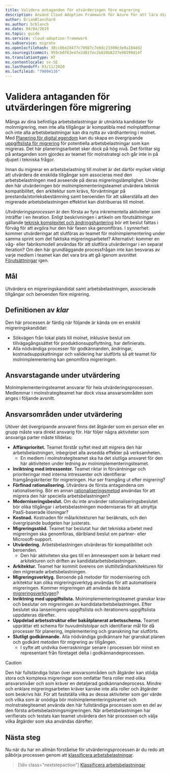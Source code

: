 ```yaml
---
title: Validera antaganden för utvärderingen före migrering
description: Använd Cloud Adoption Framework för Azure för att lära dig hur du verifierar antaganden för utvärdering innan du påbörjar migreringen till molnet.
author: BrianBlanchard
ms.author: brblanch
ms.date: 04/04/2019
ms.topic: guide
ms.service: cloud-adoption-framework
ms.subservice: migrate
ms.openlocfilehash: 30cc06e28477c70987c7e8dc23300e3e0a184dd2
ms.sourcegitcommit: 959cb0f63e4fe2d01fec2b820b8237e98599d14f
ms.translationtype: HT
ms.contentlocale: sv-SE
ms.lasthandoff: 03/11/2020
ms.locfileid: "79094116"
---
```

# <a name="validate-assessment-assumptions-before-migration"></a>Validera antaganden för utvärderingen före migrering

Många av dina befintliga arbetsbelastningar är utmärkta kandidater för molnmigrering, men inte alla tillgångar är kompatibla med molnplattformar och inte alla arbetsbelastningar kan dra nytta av värdhantering i molnet. Med [Planering för digital egendom](../../../digital-estate/index.md) kan du skapa en övergripande [uppgiftslista för migrering](../prerequisites/technical-complexity.md#migration-backlog-aligning-business-priorities-and-timing) för potentiella arbetsbelastningar som kan migreras. Det här planeringsarbetet sker dock på hög nivå. Det förlitar sig på antaganden som gjordes av teamet för molnstrategi och går inte in på djupet i tekniska frågor.

Innan du migrerar en arbetsbelastning till molnet är det därför mycket viktigt att utvärdera de enskilda tillgångar som associeras med den arbetsbelastningen med avseende på deras migreringslämplighet. Under den här utvärderingen bör molnimplementeringsteamet utvärdera teknisk kompatibilitet, den arkitektur som krävs, förväntningar på prestanda/storleksbestämning samt beroenden för att säkerställa att den migrerade arbetsbelastningen effektivt kan distribueras till molnet.

*Utvärderingsprocessen* är den första av fyra inkrementella aktiviteter som inträffar i en iteration. Enligt beskrivningen i artikeln om förutsättningar gällande [teknisk komplexitet och ändringshantering](../prerequisites/technical-complexity.md) bör ett beslut fattas i förväg för att avgöra hur den här fasen ska genomföras. I synnerhet: kommer utvärderingar att slutföras av teamet för molnimplementering under samma sprint som det faktiska migreringsarbetet? Alternativt: kommer en våg- eller fabriksmodell användas för att slutföra utvärderingar i en separat iteration? Om den här grundläggande processfrågan inte kan besvaras av varje medlem i teamet kan det vara bra att gå igenom avsnittet [Förutsättningar](../prerequisites/index.md) igen.

## <a name="objective"></a>Mål

Utvärdera en migreringskandidat samt arbetsbelastningen, associerade tillgångar och beroenden före migrering.

## <a name="definition-of-done"></a>Definitionen av *klar*

Den här processen är färdig när följande är kända om en enskild migreringskandidat:

- Sökvägen från lokal plats till molnet, inklusive beslut om tillvägagångssättet för produktionsuppflyttning, har definierats.
- Alla nödvändiga processer för godkännanden, ändringar, kostnadsuppskattningar och validering har slutförts så att teamet för molnimplementering kan genomföra migreringen.

## <a name="accountability-during-assessment"></a>Ansvarstagande under utvärdering

Molnimplementeringsteamet ansvarar för hela utvärderingsprocessen. Medlemmar i molnstrategiteamet har dock vissa ansvarsområden som anges i följande avsnitt.

## <a name="responsibilities-during-assessment"></a>Ansvarsområden under utvärdering

Utöver det övergripande ansvaret finns det åtgärder som en person eller en grupp måste vara direkt ansvarig för. Här följer några aktiviteter som ansvariga parter måste tilldelas:

- **Affärsprioritet.** Teamet förstår syftet med att migrera den här arbetsbelastningen, inbegripet alla avsedda effekter på verksamheten.
  - En medlem i molnstrategiteamet ska ha det slutliga ansvaret för den här aktiviteten under ledning av molnimplementeringsteamet.
- **Inriktning med intressenter.** Teamet riktar in förväntningar och prioriteringar med interna intressenter och identifierar framgångskriterier för migreringen. Hur ser framgång ut efter migrering?
- **Förfinad rationalisering.** Utvärdera de första antagandena om rationalisering. Bör en annan [rationaliseringsmetod](../../../digital-estate/rationalize.md) användas för att migrera den här speciella arbetsbelastningen?
- **Moderniseringsbeslut.** Om du inte använder rationaliseringsbeslutet bör olika tillgångar i arbetsbelastningen moderniseras för att utnyttja PaaS-baserade lösningar?
- **Kostnad.** Kostnaden för målarkitekturen har beräknats, och den övergripande budgeten har justerats.
- **Migreringsstöd.** Teamet har beslutat hur det tekniska arbetet med migreringen ska genomföras, däribland beslut om partner- eller Microsoft-support.
- **Utvärdering.** Arbetsbelastningen utvärderas för kompatibilitet och beroenden.
  - Den här aktiviteten ska ges till en ämnesexpert som är bekant med arkitekturen och driften av kandidatarbetsbelastningen.
- **Arkitektur.** Teamet har kommit överens om sluttillståndsarkitekturen för den migrerade arbetsbelastningen.
- **Migreringsverktyg.** Beroende på metoder för modernisering och arkitektur kan olika migreringsverktyg användas för att automatisera migreringen. Kommer migreringen att använda de bästa [migreringsverktygen](../../../decision-guides/migrate-decision-guide/index.md)?
- **Inriktning med uppgiftslista.** Molnimplementeringsteamet granskar krav och beslutar om migreringen av kandidatarbetsbelastningen. Efter beslutet ska lanseringens uppgiftslista och iterationens uppgiftslista uppdateras därefter.
- **Uppdelad arbetsstruktur eller bakåtplanerat arbetsschema.** Teamet upprättar ett schema för huvudmilstolpar och identifierar mål för då processer för planering, implementering och granskning har slutförts.
- **Slutligt godkännande.** Alla nödvändiga godkännare har granskat planen och godkänt metoden för migrering av tillgången.
  - I syfte att undvika överraskningar senare i processen bör minst en representant från företaget delta i godkännandeprocessen.

> [!CAUTION]
> Den här fullständiga listan över ansvarsområden och åtgärder kan stödja stora och komplexa migreringar som omfattar flera roller med olika ansvarsnivåer och som kräver en detaljerad godkännandeprocess. Mindre och enklare migreringsarbeten kräver kanske inte alla roller och åtgärder som beskrivs här. För att fastställa vilka av dessa aktiviteter som ger värde och vilka som är onödiga bör molnimplementeringsteamet och molnstrategiteamet använda den här fullständiga processen som en del av den första arbetsbelastningsmigreringen. När arbetsbelastningen har verifierats och testats kan teamet utvärdera den här processen och välja vilka åtgärder som ska användas därefter.

## <a name="next-steps"></a>Nästa steg

Nu när du har en allmän förståelse för utvärderingsprocessen är du redo att påbörja processen genom att [klassificera arbetsbelastningar](./classify.md).

> [!div class="nextstepaction"]
> [Klassificera arbetsbelastningar](./classify.md)
